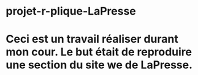 # projet-r-plique-LaPresse
<h1> Ceci est un travail réaliser durant mon cour. Le but était de reproduire une section du site we de LaPresse.</h1>

